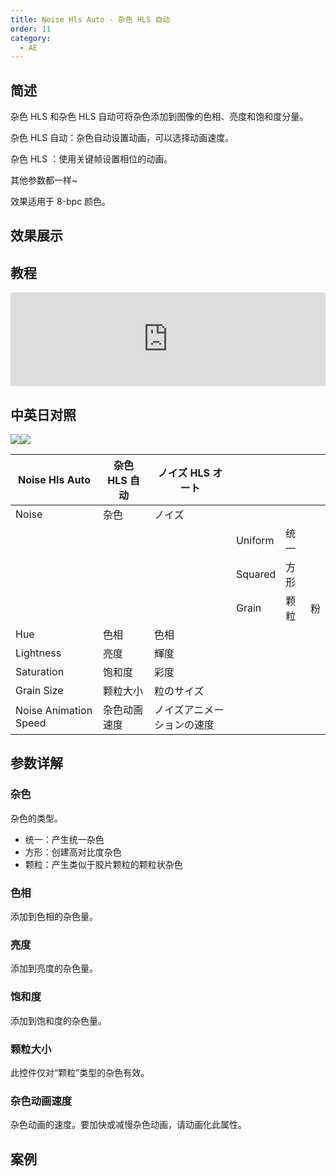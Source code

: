 ```yaml
---
title: Noise Hls Auto - 杂色 HLS 自动
order: 11
category:
  - AE
---
```


## 简述

杂色 HLS 和杂色 HLS 自动可将杂色添加到图像的色相、亮度和饱和度分量。

杂色 HLS 自动：杂色自动设置动画，可以选择动画速度。

杂色 HLS ：使用关键帧设置相位的动画。

其他参数都一样~

效果适用于 8-bpc 颜色。

## 效果展示

## 教程

<iframe src="https://player.bilibili.com/player.html?bvid=BV1e34y1X7Vj&page=36&high_quality=1" width="100%" allowfullscreen="allowfullscreen" frameborder="0"></iframe>

## 中英日对照

![](https://cdn.yuelili.com/20220103224820.png)![](https://cdn.yuelili.com/20220103224823.png)

| Noise Hls Auto        | 杂色 HLS 自动 | ノイズ HLS オート          |         |      |     |
| --------------------- | ------------- | -------------------------- | ------- | ---- | --- |
| Noise                 | 杂色          | ノイズ                     |         |      |     |
|                       |               |                            | Uniform | 统一 |     |
|                       |               |                            | Squared | 方形 |     |
|                       |               |                            | Grain   | 颗粒 | 粉  |
| Hue                   | 色相          | 色相                       |         |      |     |
| Lightness             | 亮度          | 輝度                       |         |      |     |
| Saturation            | 饱和度        | 彩度                       |         |      |     |
| Grain Size            | 颗粒大小      | 粒のサイズ                 |         |      |     |
| Noise Animation Speed | 杂色动画速度  | ノイズアニメーションの速度 |         |      |

## 参数详解

### 杂色

杂色的类型。

- 统一：产生统一杂色
- 方形：创建高对比度杂色
- 颗粒：产生类似于胶片颗粒的颗粒状杂色

### 色相

添加到色相的杂色量。

### 亮度

添加到亮度的杂色量。

### 饱和度

添加到饱和度的杂色量。

### 颗粒大小

此控件仅对“颗粒”类型的杂色有效。

### 杂色动画速度

杂色动画的速度。要加快或减慢杂色动画，请动画化此属性。

## 案例
